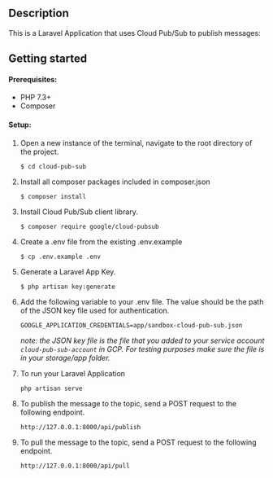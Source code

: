 ## Description

This is a Laravel Application that uses Cloud Pub/Sub to publish messages:

## Getting started

#### Prerequisites:

- PHP 7.3+
- Composer

#### Setup:

1. Open a new instance of the terminal, navigate to the root directory of the project.
    ```
    $ cd cloud-pub-sub
    ```

2. Install all composer packages included in composer.json
    ```
    $ composer install
    ```

3. Install Cloud Pub/Sub client library.
    ```
    $ composer require google/cloud-pubsub
    ```

4. Create a .env file from the existing .env.example
    ```
    $ cp .env.example .env
    ```

5. Generate a Laravel App Key.
    ```
    $ php artisan key:generate
    ```

6. Add the following variable to your .env file. The value should be the path of the JSON key file used for authentication.
    ```
    GOOGLE_APPLICATION_CREDENTIALS=app/sandbox-cloud-pub-sub.json
    ```
   *note: the JSON key file is the file that you added to your service account `cloud-pub-sub-account` in GCP. 
   For testing purposes make sure the file is in your storage/app folder.*

7. To run your Laravel Application
    ```
    php artisan serve
    ```
8. To publish the message to the topic, send a POST request to the following endpoint.
    ```
    http://127.0.0.1:8000/api/publish
    ```
9. To pull the message to the topic, send a POST request to the following endpoint.
    ```
    http://127.0.0.1:8000/api/pull
    ```
